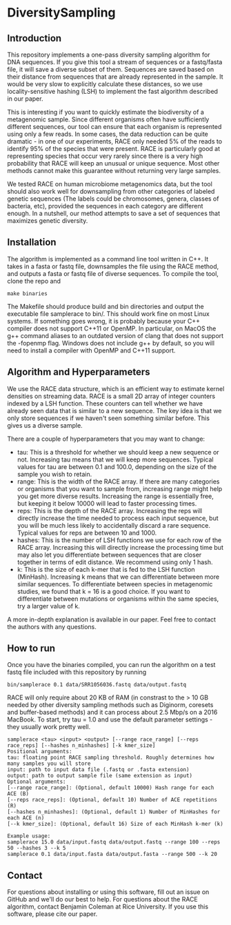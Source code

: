 # DiversitySampling


## Introduction
This repository implements a one-pass diversity sampling algorithm for DNA sequences. If you give this tool a stream of sequences or a fastq/fasta file, it will save a diverse subset of them. Sequences are saved based on their distance from sequences that are already represented in the sample. It would be very slow to explicitly calculate these distances, so we use locality-sensitive hashing (LSH) to implement the fast algorithm described in our paper. 

This is interesting if you want to quickly estimate the biodiversity of a metagenomic sample. Since different organisms often have sufficiently different sequences, our tool can ensure that each organism is represented using only a few reads. In some cases, the data reduction can be quite dramatic - in one of our experiments, RACE only needed 5% of the reads to identify 95% of the species that were present. RACE is particularly good at representing species that occur very rarely since there is a very high probability that RACE will keep an unusual or unique sequence. Most other methods cannot make this guarantee without returning very large samples. 

We tested RACE on human microbiome metagenomics data, but the tool should also work well for downsampling from other categories of labeled genetic sequences (The labels could be chromosomes, genera, classes of bacteria, etc), provided the sequences in each category are different enough. In a nutshell, our method attempts to save a set of sequences that maximizes genetic diversity. 

## Installation
The algorithm is implemented as a command line tool written in C++. It takes in a fasta or fastq file, downsamples the file using the RACE method, and outputs a fasta or fastq file of diverse sequences. To compile the tool, clone the repo and 
```
make binaries
```

The Makefile should produce build and bin directories and output the executable file samplerace to bin/. This should work fine on most Linux systems. If something goes wrong, it is probably because your C++ compiler does not support C++11 or OpenMP. In particular, on MacOS the g++ command aliases to an outdated version of clang that does not support the -fopenmp flag. Windows does not include g++ by default, so you will need to install a compiler with OpenMP and C++11 support. 

## Algorithm and Hyperparameters
We use the RACE data structure, which is an efficient way to estimate kernel densities on streaming data. RACE is a small 2D array of integer counters indexed by a LSH function. These counters can tell whether we have already seen data that is similar to a new sequence. The key idea is that we only store sequences if we haven't seen something similar before. This gives us a diverse sample. 

There are a couple of hyperparameters that you may want to change: 

- tau: This is a threshold for whether we should keep a new sequence or not. Increasing tau means that we will keep more sequences. Typical values for tau are between 0.1 and 100.0, depending on the size of the sample you wish to retain.
- range: This is the width of the RACE array. If there are many categories or organisms that you want to sample from, increasing range might help you get more diverse results. Increasing the range is essentially free, but keeping it below 10000 will lead to faster processing times. 
- reps: This is the depth of the RACE array. Increasing the reps will directly increase the time needed to process each input sequence, but you will be much less likely to accidentally discard a rare sequence. Typical values for reps are between 10 and 1000. 
- hashes: This is the number of LSH functions we use for each row of the RACE array. Increasing this will directly increase the processing time but may also let you differentiate between sequences that are closer together in terms of edit distance. We recommend using only 1 hash. 
- k: This is the size of each k-mer that is fed to the LSH function (MinHash). Increasing k means that we can differentiate between more similar sequences. To differentiate between species in metagenomic studies, we found that k = 16 is a good choice. If you want to differentiate between mutations or organisms within the same species, try a larger value of k. 

A more in-depth explanation is available in our paper. Feel free to contact the authors with any questions. 

## How to run

Once you have the binaries compiled, you can run the algorithm on a test fastq file included with this repository by running 
```
bin/samplerace 0.1 data/SRR1056036.fastq data/output.fastq 
```
RACE will only require about 20 KB of RAM (in constrast to the > 10 GB needed by other diversity sampling methods such as Diginorm, coresets and buffer-based methods) and it can process about 2.5 Mbp/s on a 2016 MacBook. To start, try tau = 1.0 and use the default parameter settings - they usually work pretty well. 
```
samplerace <tau> <input> <output> [--range race_range] [--reps race_reps] [--hashes n_minhashes] [-k kmer_size]
Positional arguments: 
tau: floating point RACE sampling threshold. Roughly determines how many samples you will store
input: path to input data file (.fastq or .fasta extension)
output: path to output sample file (same extension as input)
Optional arguments: 
[--range race_range]: (Optional, default 10000) Hash range for each ACE (B)
[--reps race_reps]: (Optional, default 10) Number of ACE repetitions (R)
[--hashes n_minhashes]: (Optional, default 1) Number of MinHashes for each ACE (n)
[--k kmer_size]: (Optional, default 16) Size of each MinHash k-mer (k)

Example usage:
samplerace 15.0 data/input.fastq data/output.fastq --range 100 --reps 50 --hashes 3 --k 5
samplerace 0.1 data/input.fasta data/output.fasta --range 500 --k 20

```

## Contact 
For questions about installing or using this software, fill out an issue on GitHub and we'll do our best to help. For questions about the RACE algorithm, contact Benjamin Coleman at Rice University. If you use this software, please cite our paper. 



